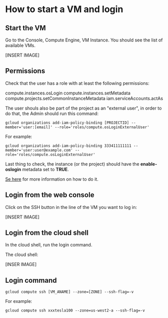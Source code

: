 

How to start a VM and login
===========================

Start the VM
------------

Go to the Console, Compute Engine, VM Instance. You should see the list of available VMs.

[INSERT IMAGE]



Permissions
-----------

Check that the user has a role with at least the following permissions:

compute.instances.osLogin
compute.instances.setMetadata
compute.projects.setCommonInstanceMetadata
iam.serviceAccounts.actAs

The user shouls also be part of the project as an "external user", in order to do that, the Admin should run this command:

```
gcloud organizations add-iam-policy-binding [PROJECTID] --member='user:[email]' --role='roles/compute.osLoginExternalUser'
```

For example:

```
gcloud organizations add-iam-policy-binding 333411111111 --member='user:user@example.com' --role='roles/compute.osLoginExternalUser'
````

Last thing to check, the instance (or the project) should have the **enable-oslogin** metadata set to **TRUE**.

[Se here](https://cloud.google.com/compute/docs/instances/managing-instance-access) for more information on how to do it.


Login from the web console
--------------------------

Click on the SSH button in the line of the VM you want to log in:

[INSERT IMAGE]

Login from the cloud shell
--------------------------

In the cloud shell, run the login command.

The cloud shell:

[INSER IMAGE]


Login command
-------------

```
gcloud compute ssh [VM_ANAME] --zone=[ZONE] --ssh-flag=-v 
```

For example:
```
gcloud compute ssh xxxtesla100 --zone=us-west2-a --ssh-flag=-v 
```
